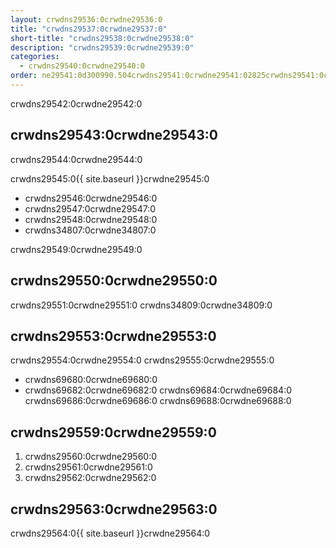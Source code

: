 ```yaml
---
layout: crwdns29536:0crwdne29536:0
title: "crwdns29537:0crwdne29537:0"
short-title: "crwdns29538:0crwdne29538:0"
description: "crwdns29539:0crwdne29539:0"
categories:
  - crwdns29540:0crwdne29540:0
order: ne29541:0d300990.504crwdns29541:0crwdne29541:02825crwdns29541:0crwdne29541:0
---
```

crwdns29542:0crwdne29542:0

## crwdns29543:0crwdne29543:0

crwdns29544:0crwdne29544:0

crwdns29545:0{{ site.baseurl }}crwdne29545:0

- crwdns29546:0crwdne29546:0
- crwdns29547:0crwdne29547:0
- crwdns29548:0crwdne29548:0 
- crwdns34807:0crwdne34807:0

crwdns29549:0crwdne29549:0

## crwdns29550:0crwdne29550:0

crwdns29551:0crwdne29551:0 crwdns34809:0crwdne34809:0

## crwdns29553:0crwdne29553:0

crwdns29554:0crwdne29554:0 crwdns29555:0crwdne29555:0

- crwdns69680:0crwdne69680:0
- crwdns69682:0crwdne69682:0 crwdns69684:0crwdne69684:0 crwdns69686:0crwdne69686:0 crwdns69688:0crwdne69688:0

## crwdns29559:0crwdne29559:0

1. crwdns29560:0crwdne29560:0
2. crwdns29561:0crwdne29561:0
3. crwdns29562:0crwdne29562:0

## crwdns29563:0crwdne29563:0

crwdns29564:0{{ site.baseurl }}crwdne29564:0